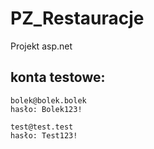 # PZ_Restauracje
Projekt asp.net

## konta testowe:
```
bolek@bolek.bolek
hasło: Bolek123!

test@test.test
hasło: Test123!
```
